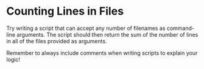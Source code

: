 # Counting Lines in Files

Try writing a script that can accept any number of filenames as command-line arguments. The script should then return the sum of the number of lines in all of the files provided as arguments.

Remember to always include comments when writing scripts to explain your logic!

